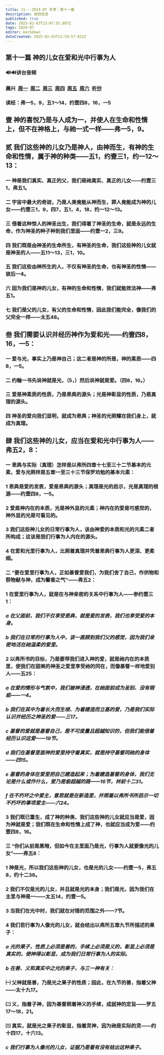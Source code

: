 ```yaml
---
title: 11---2024-07 冬季｜第十一篇
description: 纲目信息
published: true
date: 2025-02-03T13:07:55.887Z
tags: 2024-07
editor: markdown
dateCreated: 2025-02-03T12:59:57.012Z
---
```


## 第十一篇    神的儿女在爱和光中行事为人

### 🔊🔊讲台音频
### 晨兴&nbsp;&nbsp;[周一](/home/2024-07/2024-07-11/w23d1)&nbsp;&nbsp;[周二](/home/2024-07/2024-07-11/w23d2)&nbsp;&nbsp;[周三](/home/2024-07/2024-07-11/w23d3)&nbsp;&nbsp;[周四](/home/2024-07/2024-07-11/w23d4)&nbsp;&nbsp;[周五](/home/2024-07/2024-07-11/w23d5)&nbsp;&nbsp;[周六](/home/2024-07/2024-07-11/w23d6)&nbsp;&nbsp;[听抄](/home/2024-07/2024-07-11/tc)
### 读经：弗一5，9，五1～14，约壹四8，16，一5

## 壹	神的喜悦乃是与人成为一，并使人在生命和性情上，但不在神格上，与祂一式一样——弗一5，9。

## 贰	我们这些神的儿女乃是神人，由神而生，有神的生命和性情，属于神的种类——五1，约壹三1，约一12～13：

### 一	神是我们真实、真正的父，我们是祂真实、真正的儿女——约壹三1，弗五1。

### 二	宇宙中最大的奇迹，乃是人类竟能从神而生，罪人竟能成为神的儿女——约壹三1，9，四7，五1，4，18，约一12～13。

### 三	借着这种惊人的神圣出生，我们得着了神圣的生命，就是永远的生命，作为神圣的种子种到我们里面——约壹一2，三9。

### 四	我们既是由神圣的生命所生，有神圣的生命，我们这些神的儿女就是神圣的人——五11～13，三1，10。

### 五	我们这些由神所生的人，不仅有神圣的生命，也有神圣的性情——彼后一4。

### 六	因为我们是神的儿女，有神的生命和性情，我们就能效法神——弗五1。

### 七	我们是父的儿女，有父的生命和性情，因此我们能完全，像我们的父完全一样——太五48。

## 叁	我们需要认识并经历神作为爱和光——约壹四8，16，一5：

### 一	爱与光，事实上乃是神自己；这二者是神的所是，神的素质——四8，一5。

### 二	约翰一书先说神就是光，（5，）然后说神就是爱。（四8，16。）

### 三	爱是神素质的性质，乃是恩典的源头；光是神彰显的性质，乃是真理的源头。

### 四	神圣的爱向我们显明，就成为恩典；神圣的光照耀在我们身上，就成为真理。

## 肆	我们这些神的儿女，应当在爱和光中行事为人——弗五2，8：

### 一	恩典与实际（真理）怎样是以弗所四章十七至三十二节基本的元素，爱与光照样是五章一至三十三节保罗劝勉的基本元素：

### 1	恩典是爱的发表，爱是恩典的源头；真理是光的启示，光是真理的根源——约壹四8，一5。

### 2	爱是神内在的本质，光是神外显的元素；神内在的爱是可感觉的，神外显的光是可看见的。

### 3	我们这些神儿女的日常行事为人，该由神爱的本质和光的元素二者所构成；这该是我们行事为人内在的源头。

### 4	在爱和光里行事为人，比照着真理并凭着恩典行事为人更深、更柔细。

### 二	“要在爱里行事为人，正如基督爱我们，为我们舍了自己，作供物和祭物献与神，成为馨香之气”——弗五2：

### 1	在爱里行事为人，就是在与神亲密的关系中行事为人——参约壹三1：

### *a	在父面前，我们不仅享受恩典，就是爱的发表，我们也享受爱的本身。*

### *b	我们在日常的行事为人中，该一直顾到我们父的感觉，因为我们亲密地活在祂温柔的爱里。*

### 2	以弗所书的目标，乃是要带我们进入神的爱，就是祂内在的本质里，使我们在甜美的神圣之爱里享受祂的同在，而像基督一样地爱别人——五25：

### *a	在爱的情形与气氛中，我们被神浸透，在祂面前成为圣别、没有瑕疵——一4。*

### *b	我们在其中为着长大而生根、为着建造而立基的爱，乃是我们实际认识并经历之神圣的爱——三17。*

### *c	基督的爱就是基督自己，是不可度量且超越知识的，但我们能借着经历认识这爱——19节。*

### *d	我们在基督里面神的爱里持守着真实，就是持守基督同祂的身体——四15。*

### *e	基督的身体在爱里把自己建造起来；为着建造基督的身体，我们无论是什么或作什么，爱乃是极超越的路——16节，林前十二31。*

### *f	在不朽坏之中爱主，意思就是在新造里，并照着以弗所书所启示一切不朽坏的事项爱主——六24。*

### 3	我们既已重生，成了神的种类，我们这些神的儿女就应当是爱，因为神就是爱；我们既在生命和性情上成了神，也就应当成为爱——约壹四8，16。

### 三	“你们从前是黑暗，但如今在主里面乃是光，行事为人就要像光的儿女”——弗五8：

### 1	神是光，所以我们这些神的儿女，也是光的儿女——约壹一5，弗五8，约十二36。

### 2	我们不仅是光的儿女，并且就是光的本身；我们是光，因为我们在主里与神是一——太五14，约壹一5。

### 3	当我们在光中时，我们就在对错的范围之外——7节。

### 4	我们若行事为人像光的儿女，就会结出以弗所五章九节所描述的果子：

### *a	光的果子，性质上必须是善的，手续上必须是义的，彰显上必须是真实的，使神得以彰显，成为我们日常行事为人的实际。*

### *b	在善、义和真实中之光的果子，与三一神有关：*

### ㈠	父神就是善，乃是光之果子的性质；因此，在九节的善，指着父神——太十九17。

### ㈡	义，指着子神，因为基督照着神义的手续，成就神的定旨——罗五17～18，21。

### ㈢	真实，就是光之果子的彰显，指着灵神，因为祂是实际的灵——约十四17，十六13。

### *c	我们行事为人像光的儿女，证据乃是看有没有结出这种果子。*

<!-- Google tag (gtag.js) -->

<script async src="https://www.googletagmanager.com/gtag/js?id=G-1P8709Z16T"></script>

<script>


 window.dataLayer = window.dataLayer || [];

 function gtag(){dataLayer.push(arguments);}

 gtag('js', new Date());



 gtag('config', 'G-1P8709Z16T');

</script>